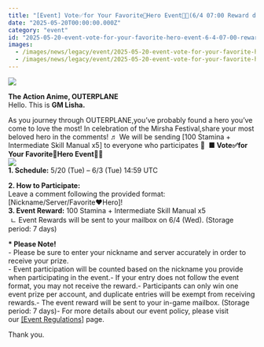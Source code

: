 ```yaml
---
title: "[Event] Vote✅for Your Favorite💖Hero Event👀✨(6/4 07:00 Reward distributed)"
date: "2025-05-20T00:00:00.000Z"
category: "event"
id: "2025-05-20-event-vote-for-your-favorite-hero-event-6-4-07-00-reward-distributed"
images:
  - /images/news/legacy/event/2025-05-20-event-vote-for-your-favorite-hero-event-6-4-07-00-reward-distributed/cd4dacfe1bad4fc8ba3bb7e00bf0fea4.webp
  - /images/news/legacy/event/2025-05-20-event-vote-for-your-favorite-hero-event-6-4-07-00-reward-distributed/7ed7d5c790104aa9bd75ef5aec4febf1.webp
---
```


![](/images/news/legacy/event/2025-05-20-event-vote-for-your-favorite-hero-event-6-4-07-00-reward-distributed/cd4dacfe1bad4fc8ba3bb7e00bf0fea4.webp)

**The Action Anime, OUTERPLANE**  
Hello. This is **GM Lisha.**  
  
As you journey through OUTERPLANE,you’ve probably found a hero you’ve come to love the most! In celebration of the Mirsha Festival,share your most beloved hero in the comments! ♬ We will be sending \[100 Stamina + Intermediate Skill Manual x5\] to everyone who participates 💖  **■ Vote✅for Your Favorite💖Hero Event👀✨**  
![](/images/news/legacy/event/2025-05-20-event-vote-for-your-favorite-hero-event-6-4-07-00-reward-distributed/7ed7d5c790104aa9bd75ef5aec4febf1.webp)  
**1\. Schedule:** 5/20 (Tue) – 6/3 (Tue) 14:59 UTC  
  
**2\. How to Participate:**  
Leave a comment following the provided format: \[Nickname/Server/Favorite♥Hero\]!  
**3\. Event Reward:** 100 Stamina + Intermediate Skill Manual x5  
 ㄴ Event Rewards will be sent to your mailbox on 6/4 (Wed). (Storage period: 7 days)  
  
**\* Please Note!**  
\- Please be sure to enter your nickname and server accurately in order to receive your prize.  
\- Event participation will be counted based on the nickname you provide when participating in the event.- If your entry does not follow the event format, you may not receive the reward.- Participants can only win one event prize per account, and duplicate entries will be exempt from receiving rewards.- The event reward will be sent to your in-game mailbox. (Storage period: 7 days)- For more details about our event policy, please visit our [\[Event Regulations\]](https://common.game.onstove.com/terms/index?gameType=MOBILE&termsType=8&langCode=en) page.  
  
Thank you.
